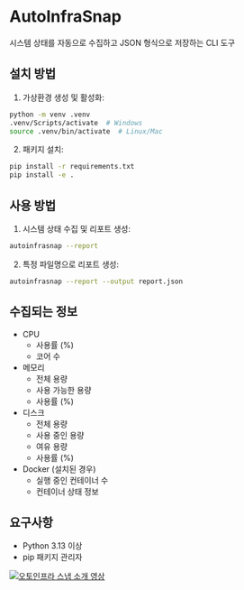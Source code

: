 # AutoInfraSnap

시스템 상태를 자동으로 수집하고 JSON 형식으로 저장하는 CLI 도구

## 설치 방법

1. 가상환경 생성 및 활성화:

```bash
python -m venv .venv
.venv/Scripts/activate  # Windows
source .venv/bin/activate  # Linux/Mac
```

2. 패키지 설치:

```bash
pip install -r requirements.txt
pip install -e .
```

## 사용 방법

1. 시스템 상태 수집 및 리포트 생성:

```bash
autoinfrasnap --report
```

2. 특정 파일명으로 리포트 생성:

```bash
autoinfrasnap --report --output report.json
```

## 수집되는 정보

- CPU
  - 사용률 (%)
  - 코어 수
- 메모리
  - 전체 용량
  - 사용 가능한 용량
  - 사용률 (%)
- 디스크
  - 전체 용량
  - 사용 중인 용량
  - 여유 용량
  - 사용률 (%)
- Docker (설치된 경우)
  - 실행 중인 컨테이너 수
  - 컨테이너 상태 정보

## 요구사항

- Python 3.13 이상
- pip 패키지 관리자

[![오토인프라 스냅 소개 영상](https://img.youtube.com/vi/3VUKiSjrRP4/0.jpg)](https://youtu.be/3VUKiSjrRP4)
